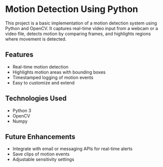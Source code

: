 # Motion Detection Using Python

This project is a basic implementation of a motion detection system using Python and OpenCV. It captures real-time video input from a webcam or a video file, detects motion by comparing frames, and highlights regions where movement is detected.

## Features

- Real-time motion detection
- Highlights motion areas with bounding boxes
- Timestamped logging of motion events
- Easy to customize and extend

## Technologies Used

- Python 3
- OpenCV
- Numpy

## Future Enhancements
- Integrate with email or messaging APIs for real-time alerts
- Save clips of motion events
- Adjustable sensitivity settings
